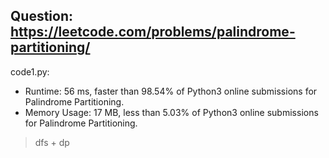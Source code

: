 ## Question: https://leetcode.com/problems/palindrome-partitioning/

code1.py:
* Runtime: 56 ms, faster than 98.54% of Python3 online submissions for Palindrome Partitioning.
* Memory Usage: 17 MB, less than 5.03% of Python3 online submissions for Palindrome Partitioning.
>dfs + dp